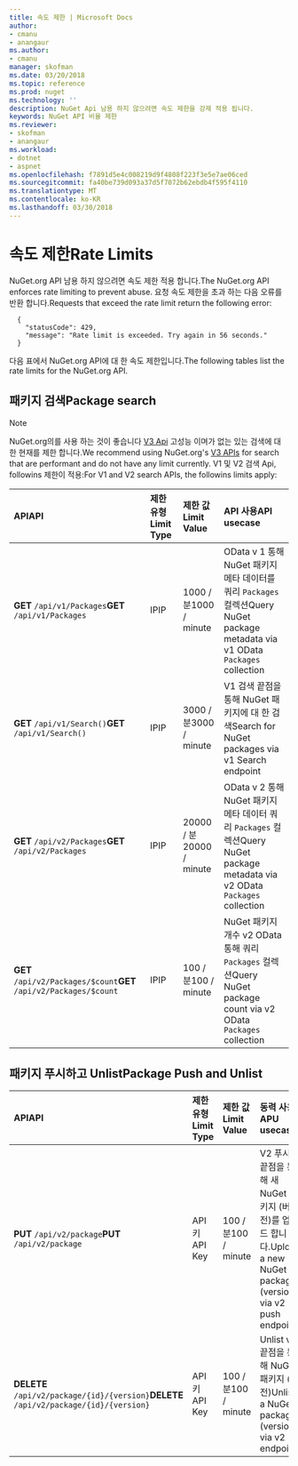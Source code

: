 ```yaml
---
title: 속도 제한 | Microsoft Docs
author:
- cmanu
- anangaur
ms.author:
- cmanu
manager: skofman
ms.date: 03/20/2018
ms.topic: reference
ms.prod: nuget
ms.technology: ''
description: NuGet Api 남용 하지 않으려면 속도 제한을 강제 적용 됩니다.
keywords: NuGet API 비율 제한
ms.reviewer:
- skofman
- anangaur
ms.workload:
- dotnet
- aspnet
ms.openlocfilehash: f7891d5e4c008219d9f4808f223f3e5e7ae06ced
ms.sourcegitcommit: fa40be739d093a37d5f7072b62ebdb4f595f4110
ms.translationtype: MT
ms.contentlocale: ko-KR
ms.lasthandoff: 03/30/2018
---
```

# <a name="rate-limits"></a><span data-ttu-id="f9dd6-104">속도 제한</span><span class="sxs-lookup"><span data-stu-id="f9dd6-104">Rate Limits</span></span>

<span data-ttu-id="f9dd6-105">NuGet.org API 남용 하지 않으려면 속도 제한 적용 합니다.</span><span class="sxs-lookup"><span data-stu-id="f9dd6-105">The NuGet.org API enforces rate limiting to prevent abuse.</span></span> <span data-ttu-id="f9dd6-106">요청 속도 제한을 초과 하는 다음 오류를 반환 합니다.</span><span class="sxs-lookup"><span data-stu-id="f9dd6-106">Requests that exceed the rate limit return the following error:</span></span> 

  ~~~
    {
      "statusCode": 429,
      "message": "Rate limit is exceeded. Try again in 56 seconds."
    }
  ~~~

<span data-ttu-id="f9dd6-107">다음 표에서 NuGet.org API에 대 한 속도 제한입니다.</span><span class="sxs-lookup"><span data-stu-id="f9dd6-107">The following tables list the rate limits for the NuGet.org API.</span></span>

## <a name="package-search"></a><span data-ttu-id="f9dd6-108">패키지 검색</span><span class="sxs-lookup"><span data-stu-id="f9dd6-108">Package search</span></span>

> [!Note]
> <span data-ttu-id="f9dd6-109">NuGet.org의를 사용 하는 것이 좋습니다 [V3 Api](https://docs.microsoft.com/nuget/api/search-query-service-resource) 고성능 이며가 없는 있는 검색에 대 한 현재를 제한 합니다.</span><span class="sxs-lookup"><span data-stu-id="f9dd6-109">We recommend using NuGet.org's [V3 APIs](https://docs.microsoft.com/nuget/api/search-query-service-resource) for search that are performant and do not have any limit currently.</span></span> <span data-ttu-id="f9dd6-110">V1 및 V2 검색 Api, followins 제한이 적용:</span><span class="sxs-lookup"><span data-stu-id="f9dd6-110">For V1 and V2 search APIs, the followins limits apply:</span></span>


| <span data-ttu-id="f9dd6-111">API</span><span class="sxs-lookup"><span data-stu-id="f9dd6-111">API</span></span> | <span data-ttu-id="f9dd6-112">제한 유형</span><span class="sxs-lookup"><span data-stu-id="f9dd6-112">Limit Type</span></span> | <span data-ttu-id="f9dd6-113">제한 값</span><span class="sxs-lookup"><span data-stu-id="f9dd6-113">Limit Value</span></span> | <span data-ttu-id="f9dd6-114">API 사용</span><span class="sxs-lookup"><span data-stu-id="f9dd6-114">API usecase</span></span> |
|:---|:---|:---|:---|
<span data-ttu-id="f9dd6-115">**GET** `/api/v1/Packages`</span><span class="sxs-lookup"><span data-stu-id="f9dd6-115">**GET** `/api/v1/Packages`</span></span> | <span data-ttu-id="f9dd6-116">IP</span><span class="sxs-lookup"><span data-stu-id="f9dd6-116">IP</span></span> | <span data-ttu-id="f9dd6-117">1000 / 분</span><span class="sxs-lookup"><span data-stu-id="f9dd6-117">1000 / minute</span></span> | <span data-ttu-id="f9dd6-118">OData v 1 통해 NuGet 패키지 메타 데이터를 쿼리 `Packages` 컬렉션</span><span class="sxs-lookup"><span data-stu-id="f9dd6-118">Query NuGet package metadata via v1 OData `Packages` collection</span></span> |
<span data-ttu-id="f9dd6-119">**GET** `/api/v1/Search()`</span><span class="sxs-lookup"><span data-stu-id="f9dd6-119">**GET** `/api/v1/Search()`</span></span> | <span data-ttu-id="f9dd6-120">IP</span><span class="sxs-lookup"><span data-stu-id="f9dd6-120">IP</span></span> | <span data-ttu-id="f9dd6-121">3000 / 분</span><span class="sxs-lookup"><span data-stu-id="f9dd6-121">3000 / minute</span></span> | <span data-ttu-id="f9dd6-122">V1 검색 끝점을 통해 NuGet 패키지에 대 한 검색</span><span class="sxs-lookup"><span data-stu-id="f9dd6-122">Search for NuGet packages via v1 Search endpoint</span></span> | 
<span data-ttu-id="f9dd6-123">**GET** `/api/v2/Packages`</span><span class="sxs-lookup"><span data-stu-id="f9dd6-123">**GET** `/api/v2/Packages`</span></span> | <span data-ttu-id="f9dd6-124">IP</span><span class="sxs-lookup"><span data-stu-id="f9dd6-124">IP</span></span> | <span data-ttu-id="f9dd6-125">20000 / 분</span><span class="sxs-lookup"><span data-stu-id="f9dd6-125">20000 / minute</span></span> | <span data-ttu-id="f9dd6-126">OData v 2 통해 NuGet 패키지 메타 데이터 쿼리 `Packages` 컬렉션</span><span class="sxs-lookup"><span data-stu-id="f9dd6-126">Query NuGet package metadata via v2 OData `Packages` collection</span></span> | 
<span data-ttu-id="f9dd6-127">**GET** `/api/v2/Packages/$count`</span><span class="sxs-lookup"><span data-stu-id="f9dd6-127">**GET** `/api/v2/Packages/$count`</span></span> | <span data-ttu-id="f9dd6-128">IP</span><span class="sxs-lookup"><span data-stu-id="f9dd6-128">IP</span></span> | <span data-ttu-id="f9dd6-129">100 / 분</span><span class="sxs-lookup"><span data-stu-id="f9dd6-129">100 / minute</span></span> | <span data-ttu-id="f9dd6-130">NuGet 패키지 개수 v2 OData 통해 쿼리 `Packages` 컬렉션</span><span class="sxs-lookup"><span data-stu-id="f9dd6-130">Query NuGet package count via v2 OData `Packages` collection</span></span> | 

## <a name="package-push-and-unlist"></a><span data-ttu-id="f9dd6-131">패키지 푸시하고 Unlist</span><span class="sxs-lookup"><span data-stu-id="f9dd6-131">Package Push and Unlist</span></span>

| <span data-ttu-id="f9dd6-132">API</span><span class="sxs-lookup"><span data-stu-id="f9dd6-132">API</span></span> | <span data-ttu-id="f9dd6-133">제한 유형</span><span class="sxs-lookup"><span data-stu-id="f9dd6-133">Limit Type</span></span> | <span data-ttu-id="f9dd6-134">제한 값</span><span class="sxs-lookup"><span data-stu-id="f9dd6-134">Limit Value</span></span> | <span data-ttu-id="f9dd6-135">동력 사용</span><span class="sxs-lookup"><span data-stu-id="f9dd6-135">APU usecase</span></span> | 
|:---|:---|:---|:--- |
<span data-ttu-id="f9dd6-136">**PUT** `/api/v2/package`</span><span class="sxs-lookup"><span data-stu-id="f9dd6-136">**PUT** `/api/v2/package`</span></span> | <span data-ttu-id="f9dd6-137">API 키</span><span class="sxs-lookup"><span data-stu-id="f9dd6-137">API Key</span></span> | <span data-ttu-id="f9dd6-138">100 / 분</span><span class="sxs-lookup"><span data-stu-id="f9dd6-138">100 / minute</span></span> | <span data-ttu-id="f9dd6-139">V2 푸시 끝점을 통해 새 NuGet 패키지 (버전)를 업로드 합니다.</span><span class="sxs-lookup"><span data-stu-id="f9dd6-139">Upload a new NuGet package (version) via v2 push endpoint</span></span> 
<span data-ttu-id="f9dd6-140">**DELETE** `/api/v2/package/{id}/{version}`</span><span class="sxs-lookup"><span data-stu-id="f9dd6-140">**DELETE** `/api/v2/package/{id}/{version}`</span></span> | <span data-ttu-id="f9dd6-141">API 키</span><span class="sxs-lookup"><span data-stu-id="f9dd6-141">API Key</span></span> | <span data-ttu-id="f9dd6-142">100 / 분</span><span class="sxs-lookup"><span data-stu-id="f9dd6-142">100 / minute</span></span> | <span data-ttu-id="f9dd6-143">Unlist v2 끝점을 통해 NuGet 패키지 (버전)</span><span class="sxs-lookup"><span data-stu-id="f9dd6-143">Unlist a NuGet package (version) via v2 endpoint</span></span> 
